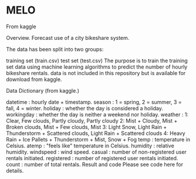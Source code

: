 # MELO

From kaggle

Overview.
Forecast use of a city bikeshare system.

The data has been split into two groups:

training set (train.csv)
test set (test.csv)
The purpose is to train the training set data using machine learning algorithms to predict the number of hourly bikeshare rentals.
data is not included in this repository but is available for download from kaggle.

Data Dictionary
(from kaggle.)

datetime : hourly date + timestamp.
season : 1 = spring, 2 = summer, 3 = fall, 4 = winter.
holiday : whether the day is considered a holiday.
workingday : whether the day is neither a weekend nor holiday.
weather :
1: Clear, Few clouds, Partly cloudy, Partly cloudy
2: Mist + Cloudy, Mist + Broken clouds, Mist + Few clouds, Mist
3: Light Snow, Light Rain + Thunderstorm + Scattered clouds, Light Rain + Scattered clouds
4: Heavy Rain + Ice Pallets + Thunderstorm + Mist, Snow + Fog
temp : temperature in Celsius.
atemp : "feels like" temperature in Celsius.
humidity : relative humidity.
windspeed : wind speed.
casual : number of non-registered user rentals initiated.
registered : number of registered user rentals initiated.
count : number of total rentals.
Result and code
Please see code here for details.

